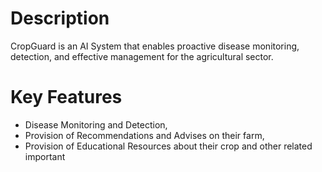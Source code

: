 # Description
CropGuard is an AI System that enables proactive disease monitoring, detection, and effective management for the agricultural sector.

# Key Features
- Disease Monitoring and Detection,
- Provision of Recommendations and Advises on their farm,
- Provision of  Educational Resources about their crop and other related important
